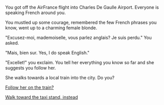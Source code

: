 You got off the AirFrance flight into Charles De Gaulle Airport. Everyone is speaking French around you.

You mustled up some courage, remembered the few French phrases you know, went up to a charming female blonde.

"Excusez-moi, mademoiselle, vous parlez anglais? Je suis perdu." You asked.

"Mais, bien sur. Yes, I do speak English."

"Excellet!" you exclaim.  You tell her everything you know so far and she suggests you follow her.

She walks towards a local train into the city.  Do you?

[Follow her on the train?](city-train/city-train.md)

[Walk toward the taxi stand, instead](taxi-trouble/taxi-trouble.md)

